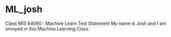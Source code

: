 # ML_josh
Class MIS 64060 : Machine Learn
Test Statement
My name is Josh and I am enroyed in this Machine Learning Class
